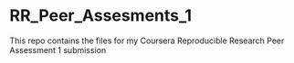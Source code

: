 # RR_Peer_Assesments_1
This repo contains the files for my Coursera Reproducible Research Peer Assessment 1 submission
